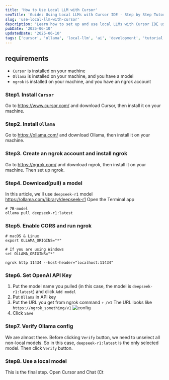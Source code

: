 ```yaml
---
title: 'How to Use Local LLM with Cursor'
seoTitle: 'Guide: Using Local LLMs with Cursor IDE - Step by Step Tutorial'
slug: 'use-local-llm-with-cursor'
description: 'Learn how to set up and use local LLMs with Cursor IDE using Ollama and ngrok. This step-by-step guide covers installation, configuration, and integration of local language models.'
pubDate: '2025-06-10'
updatedDate: '2025-06-10'
tags: ['cursor', 'ollama', 'local-llm', 'ai', 'development', 'tutorial']
---
```


## requirements
- `Cursor` is installed on your machine
- `Ollama` is installed on your machine, and you have a model
- `ngrok` is installed on your machine, and you have an ngrok account

### Step1. Install `Cursor`
Go to https://www.cursor.com/ and download Cursor, then install it on your machine.

### Step2. Install `Ollama`
Go to https://ollama.com/ and download Ollama, then install it on your machine.

### Step3. Create an ngrok account and install ngrok
Go to https://ngrok.com/ and download ngrok, then install it on your machine.
Then set up ngrok.

### Step4. Download(pull) a model
In this article, we'll use `deepseek-r1` model
https://ollama.com/library/deepseek-r1
Open the Terminal app

```shell
# 7B-model
ollama pull deepseek-r1:latest
```

### Step5. Enable CORS and run ngrok
```shell
# macOS & Linux
export OLLAMA_ORIGINS="*"

# If you are using Windows
set OLLAMA_ORIGINS="*"

ngrok http 11434 --host-header="localhost:11434"
```

### Step6. Set OpenAI API Key
1. Put the model name you pulled (in this case, the model is `deepseek-r1:latest`) and click `Add model`
2. Put `Ollama` in API key
3. Put the URL you get from ngrok command + `/v1`
   The URL looks like `https://ngrok_something/v1` 
![config](https://dev-to-uploads.s3.amazonaws.com/uploads/articles/juwee414s4n1d3tuqzgo.png)
4. Click `Save`

### Step7. Verify Ollama config
We are almost there.
Before clicking `Verify` button, we need to unselect all non-local models. So in this case, `deepseek-r1:latest` is the only selected model.
Then click `Verify` button.


### Step8. Use a local model
This is the final step. Open Cursor and Chat (Ct
